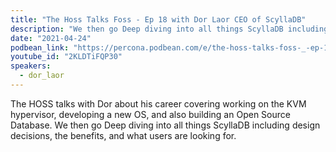 ```yaml
---
title: "The Hoss Talks Foss - Ep 18 with Dor Laor CEO of ScyllaDB"
description: "We then go Deep diving into all things ScyllaDB including design decisions, the benefits, and what users are looking for.  "
date: "2021-04-24"
podbean_link: "https://percona.podbean.com/e/the-hoss-talks-foss-_-ep-18-with-dor-laor-ceo-of-scylladb/"
youtube_id: "2KLDTiFQP30"
speakers:
  - dor_laor
---
```


The HOSS talks with Dor about his career covering working on the KVM hypervisor, developing a new OS, and also building an Open Source Database. We then go Deep diving into all things ScyllaDB including design decisions, the benefits, and what users are looking for.  